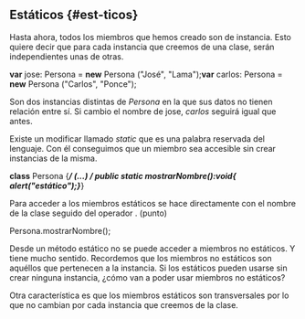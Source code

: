 ## Estáticos {#est-ticos}

Hasta ahora, todos los miembros que hemos creado son de instancia. Esto quiere decir que para cada instancia que creemos de una clase, serán independientes unas de otras.

**var** jose: Persona = **new** Persona ("José", "Lama");**var** carlos: Persona = **new** Persona ("Carlos", "Ponce");

Son dos instancias distintas de _Persona_ en la que sus datos no tienen relación entre sí. Si cambio el nombre de jose, _carlos_ seguirá igual que antes.

Existe un modificar llamado _static_ que es una palabra reservada del lenguaje. Con él conseguimos que un miembro sea accesible sin crear instancias de la misma.

**class** Persona {****/* (...) */ **public** **static** mostrarNombre():**void**{ alert("estático");}****}

Para acceder a los miembros estáticos se hace directamente con el nombre de la clase seguido del operador . (punto)

Persona.mostrarNombre();

Desde un método estático no se puede acceder a miembros no estáticos. Y tiene mucho sentido. Recordemos que los miembros no estáticos son aquéllos que pertenecen a la instancia. Si los estáticos pueden usarse sin crear ninguna instancia, ¿cómo van a poder usar miembros no estáticos?

Otra característica es que los miembros estáticos son transversales por lo que no cambian por cada instancia que creemos de la clase.